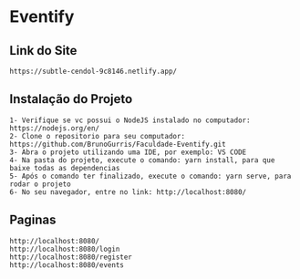 # Eventify

## Link do Site
``
https://subtle-cendol-9c8146.netlify.app/
``

## Instalação do Projeto
```
1- Verifique se vc possui o NodeJS instalado no computador: https://nodejs.org/en/
2- Clone o repositorio para seu computador: https://github.com/BrunoGurris/Faculdade-Eventify.git
3- Abra o projeto utilizando uma IDE, por exemplo: VS CODE
4- Na pasta do projeto, execute o comando: yarn install, para que baixe todas as dependencias
5- Após o comando ter finalizado, execute o comando: yarn serve, para rodar o projeto
6- No seu navegador, entre no link: http://localhost:8080/
```

## Paginas

```
http://localhost:8080/
http://localhost:8080/login
http://localhost:8080/register
http://localhost:8080/events
```
